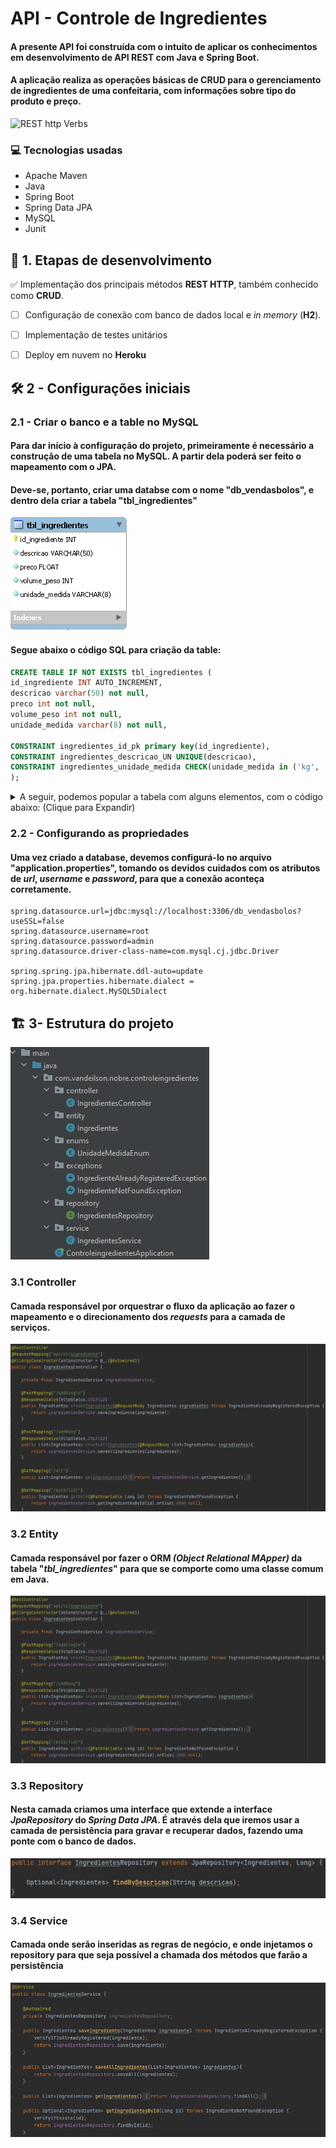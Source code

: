 # **API - Controle de Ingredientes**

#### A presente API foi construída com o intuito de aplicar os conhecimentos em desenvolvimento de **API REST** com **Java** e **Spring Boot**.

#### A aplicação realiza as operações básicas de CRUD para o gerenciamento de ingredientes de uma confeitaria, com informações sobre tipo do produto e preço.
![REST http Verbs](https://www.codeproject.com/KB/webservices/826383/table.png)


### :computer: **Tecnologias usadas**

- Apache Maven
- Java
- Spring Boot
- Spring Data JPA
- MySQL
- Junit
## :open_book: **1. Etapas de desenvolvimento**
:white_check_mark: Implementação dos principais métodos **REST HTTP**, também conhecido como **CRUD**.
- [ ] Configuração de conexão com banco de dados local e *in memory* (**H2**).
- [ ] Implementação de testes unitários
- [ ] Deploy em nuvem no **Heroku**


## :hammer_and_wrench: **2 - Configurações iniciais**

### **2.1 - Criar o banco e a table no MySQL**

#### Para dar início à configuração do projeto, primeiramente é necessário a **construção de uma tabela no MySQL**. A partir dela poderá ser feito o mapeamento com o JPA.
#### Deve-se, portanto, criar uma databse com o nome "**db_vendasbolos**", e dentro dela criar a tabela "**tbl_ingredientes**"
![Tabela de ingredientes do MySQL](https://github.com/Vandeilsonln/IngredientesAPI/blob/master/_images/tbl_ingredientes.png?raw=true)


#### Segue abaixo o código SQL para criação da table:

```sql
CREATE TABLE IF NOT EXISTS tbl_ingredientes (
id_ingrediente INT AUTO_INCREMENT,
descricao varchar(50) not null,
preco int not null,
volume_peso int not null,
unidade_medida varchar(8) not null,

CONSTRAINT ingredientes_id_pk primary key(id_ingrediente),
CONSTRAINT ingredientes_descricao_UN UNIQUE(descricao),
CONSTRAINT ingredientes_unidade_medida CHECK(unidade_medida in ('kg', 'g', 'ml', 'l'))
);
```


<details>

 <summary>A seguir, podemos popular a tabela com alguns elementos, com o código abaixo: (Clique para Expandir)</summary>

```sql
INSERT INTO tbl_ingredientes (descricao, preco, volume_peso, unidade_medida) VALUES('Leite condensado', 4.5, 395, 'g');
INSERT INTO tbl_ingredientes (descricao, preco, volume_peso, unidade_medida) VALUES('Creme de Leite', 2.7, 200, 'g');
INSERT INTO tbl_ingredientes (descricao, preco, volume_peso, unidade_medida) VALUES('Leite', 3.2, 1, 'l');
INSERT INTO tbl_ingredientes (descricao, preco, volume_peso, unidade_medida) VALUES('Manteiga', 5, 500, 'g');
INSERT INTO tbl_ingredientes (descricao, preco, volume_peso, unidade_medida) VALUES('Farinha de trigo', 4.6, 1, 'kg');
INSERT INTO tbl_ingredientes (descricao, preco, volume_peso, unidade_medida) VALUES('Cacau em pó', 20, 200, 'g');
INSERT INTO tbl_ingredientes (descricao, preco, volume_peso, unidade_medida) VALUES('Ovos', 0.4, 50, 'g');
INSERT INTO tbl_ingredientes (descricao, preco, volume_peso, unidade_medida) VALUES('Chantily', 11, 1, 'l');
```
</details>

### **2.2 - Configurando as propriedades**
#### Uma vez criado a database, devemos configurá-lo no arquivo "**application.properties**", tomando os devidos cuidados com os atributos de ***url*, *username* e *password***, para que a conexão aconteça corretamente.

```properties
spring.datasource.url=jdbc:mysql://localhost:3306/db_vendasbolos?useSSL=false
spring.datasource.username=root
spring.datasource.password=admin
spring.datasource.driver-class-name=com.mysql.cj.jdbc.Driver

spring.spring.jpa.hibernate.ddl-auto=update
spring.jpa.properties.hibernate.dialect = org.hibernate.dialect.MySQL5Dialect
```

## :building_construction: **3- Estrutura do projeto**

![Estrutura do projeto](https://github.com/Vandeilsonln/IngredientesAPI/blob/master/_images/estrutura.png?raw=true)

### **3.1 Controller**

#### Camada responsável por orquestrar o fluxo da aplicação ao fazer o mapeamento e o direcionamento dos *requests* para a camada de serviços.

![Camada de Controller](https://github.com/Vandeilsonln/IngredientesAPI/blob/master/_images/Controller.png?raw=true)

### **3.2 Entity**

#### Camada responsável por fazer o **ORM** *(Object Relational MApper)* da tabela "*tbl_ingredientes*" para que se comporte como uma classe comum em Java.

![Camada de Controller](https://github.com/Vandeilsonln/IngredientesAPI/blob/master/_images/Controller.png?raw=true)

### **3.3 Repository**

#### Nesta camada criamos uma interface que extende a interface *JpaRepository* do *Spring Data JPA*. É através dela que iremos usar a camada de persistência para gravar e recuperar dados, fazendo uma ponte com o banco de dados.

![Camada Repository](https://github.com/Vandeilsonln/IngredientesAPI/blob/master/_images/Repository.png?raw=true)

### **3.4 Service**

#### Camada onde serão inseridas as regras de negócio, e onde injetamos o repository para que seja possível a chamada dos métodos que farão a persistência

![Camada Service](https://github.com/Vandeilsonln/IngredientesAPI/blob/master/_images/Service.png?raw=true)